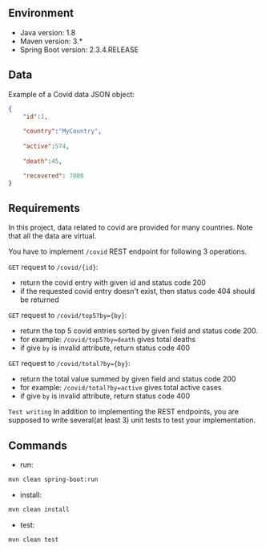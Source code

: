 ## Environment
- Java version: 1.8
- Maven version: 3.*
- Spring Boot version: 2.3.4.RELEASE

## Data
Example of a Covid data JSON object:
```json
{
    "id":1,
    
    "country":"MyCountry",
    
    "active":574,
    
    "death":45,

    "recovered": 7000
}
```

## Requirements
In this project, data related to covid are provided for many countries. Note that all the data are virtual.

You have to implement `/covid` REST endpoint for following 3 operations.


`GET` request to `/covid/{id}`:
* return the covid entry with given id and status code 200
* if the requested covid entry doesn't exist, then status code 404 should be returned

`GET` request to `/covid/top5?by={by}`:
* return the top 5 covid entries sorted by given field and status code 200.
* for example: `/covid/top5?by=death` gives total deaths
* if give `by` is invalid attribute, return status code 400

`GET` request to `/covid/total?by={by}`:
* return the total value summed by given field and status code 200
* for example: `/covid/total?by=active` gives total active cases
* if give `by` is invalid attribute, return status code 400
 
`Test writing`
In addition to implementing the REST endpoints, you are supposed to write several(at least 3) unit tests to test your implementation.


## Commands
- run: 
```bash
mvn clean spring-boot:run
```
- install: 
```bash
mvn clean install
```
- test: 
```bash
mvn clean test
```